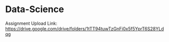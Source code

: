 # Data-Science

Assignment Upload Link: https://drive.google.com/drive/folders/1tTT94tuwTzGnFi0x5f5YprT6S28YLdqg